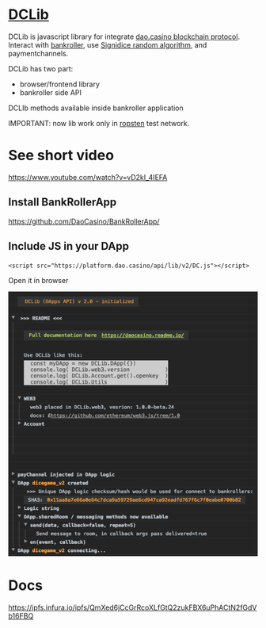 # [DCLib](https://github.com/DaoCasino/DCLib) 

DCLib is javascript library for integrate [dao.casino blockchain protocol](https://github.com/DaoCasino/Whitepaper).
Interact with [bankroller](https://github.com/DaoCasino/BankRollerApp), use [Signidice random algorithm](https://github.com/DaoCasino/Whitepaper/blob/master/DAO.Casino%20WP.md#35-algorithm-implemented-in-mvp-of-daocasino-protocol), and paymentchannels.

DCLib has two part:
  * browser/frontend library
  * bankroller side API

DCLIb methods available inside bankroller application 

IMPORTANT: now lib work only in [ropsten](https://ropsten.etherscan.io/) test network.

# See short video
https://www.youtube.com/watch?v=vD2kI_4IEFA


## Install BankRollerApp
https://github.com/DaoCasino/BankRollerApp/


## Include JS in your DApp
```
<script src="https://platform.dao.casino/api/lib/v2/DC.js"></script>

```
Open it in browser

<img src="https://raw.githubusercontent.com/DaoCasino/DCLib/master/manual/asset/console.log.init.png">



# Docs

https://ipfs.infura.io/ipfs/QmXed6jCcGrRcoXLfGtQ2zukFBX6uPhACtN2fGdVb16FBQ

